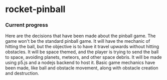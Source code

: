 # rocket-pinball

### Current progress
Here are the decisions that have been made about the pinball game.
The game won't be the standard pinball game.
It will have the mechanic of hitting the ball, but the objective is to have it travel upwards without hitting obstacles.
It will be space themed, and the player is trying to send the ball to space, avoiding planets, meteors, and other space debris.
It will be made using p5.js and a nodejs backend to host it.
Basic game mechanics have been made, like ball and obstacle movement, along with obstacle creation and destruction.

